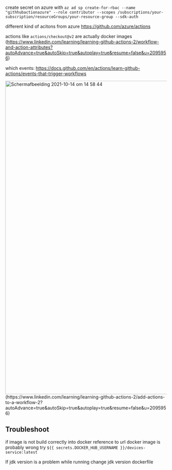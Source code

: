 create secret on azure with ```az ad sp create-for-rbac --name "githhubactionazure" --role contributor --scopes /subscriptions/your-subscription/resourceGroups/your-resource-group --sdk-auth```




different kind of acitons from azure https://github.com/azure/actions



actions like ```actions/checkout@v2``` are actually docker images 
(https://www.linkedin.com/learning/learning-github-actions-2/workflow-and-action-attributes?autoAdvance=true&autoSkip=true&autoplay=true&resume=false&u=2095956)



which events: https://docs.github.com/en/actions/learn-github-actions/events-that-trigger-workflows

<img width="975" alt="Schermafbeelding 2021-10-14 om 14 58 44" src="https://user-images.githubusercontent.com/73555911/137321994-093374a4-cead-478d-bb9b-de243f03c49e.png">
(https://www.linkedin.com/learning/learning-github-actions-2/add-actions-to-a-workflow-2?autoAdvance=true&autoSkip=true&autoplay=true&resume=false&u=2095956)


## Troubleshoot

if image is not build correctly into docker reference to url docker image is probably wrong try ```${{ secrets.DOCKER_HUB_USERNAME }}/devices-service:latest```

If jdk version is a problem while running change jdk version dockerfile
